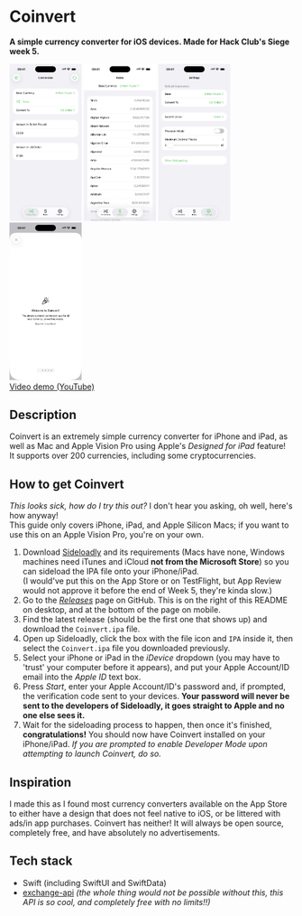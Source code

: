# Coinvert
**A simple currency converter for iOS devices. Made for Hack Club's Siege week 5.**

<img src="/Image1.PNG" width=128> <img src="/Image2.PNG" width=128>
<img src="/Image3.PNG" width=128> <img src="/Image4.PNG" width=128>  
[Video demo (YouTube)](https://youtu.be/hs479mZpb-w)
## Description
Coinvert is an extremely simple currency converter for iPhone and iPad, as well as Mac and Apple Vision Pro using Apple's *Designed for iPad* feature!  
It supports over 200 currencies, including some cryptocurrencies.

## How to get Coinvert
*This looks sick, how do I try this out?* I don't hear you asking, oh well, here's how anyway!  
This guide only covers iPhone, iPad, and Apple Silicon Macs; if you want to use this on an Apple Vision Pro, you're on your own.
1. Download [Sideloadly](https://sideloadly.io/#download) and its requirements (Macs have none, Windows machines need iTunes and iCloud **not from the Microsoft Store**) so you can sideload the IPA file onto your iPhone/iPad.  
(I would've put this on the App Store or on TestFlight, but App Review would not approve it before the end of Week 5, they're kinda slow.)
2. Go to the [*Releases*](https://github.com/ConsciousBone/Coinvert/releases/tag/stable) page on GitHub. This is on the right of this README on desktop, and at the bottom of the page on mobile.
3. Find the latest release (should be the first one that shows up) and download the `Coinvert.ipa` file.
4. Open up Sideloadly, click the box with the file icon and `IPA` inside it, then select the `Coinvert.ipa` file you downloaded previously.
5. Select your iPhone or iPad in the *iDevice* dropdown (you may have to 'trust' your computer before it appears), and put your Apple Account/ID email into the *Apple ID* text box.
6. Press *Start*, enter your Apple Account/ID's password and, if prompted, the verification code sent to your devices. **Your password will never be sent to the developers of Sideloadly, it goes straight to Apple and no one else sees it.**
7. Wait for the sideloading process to happen, then once it's finished, **congratulations!** You should now have Coinvert installed on your iPhone/iPad. *If you are prompted to enable *Developer Mode* upon attempting to launch Coinvert, do so.*

## Inspiration
I made this as I found most currency converters available on the App Store to either have a design that does not feel native to iOS, or be littered with ads/in app purchases. Coinvert has neither! It will always be open source, completely free, and have absolutely no advertisements.

## Tech stack
- Swift (including SwiftUI and SwiftData)
- [exchange-api](https://github.com/fawazahmed0/exchange-api) *(the whole thing would not be possible without this, this API is so cool, and completely free with no limits!!)*
